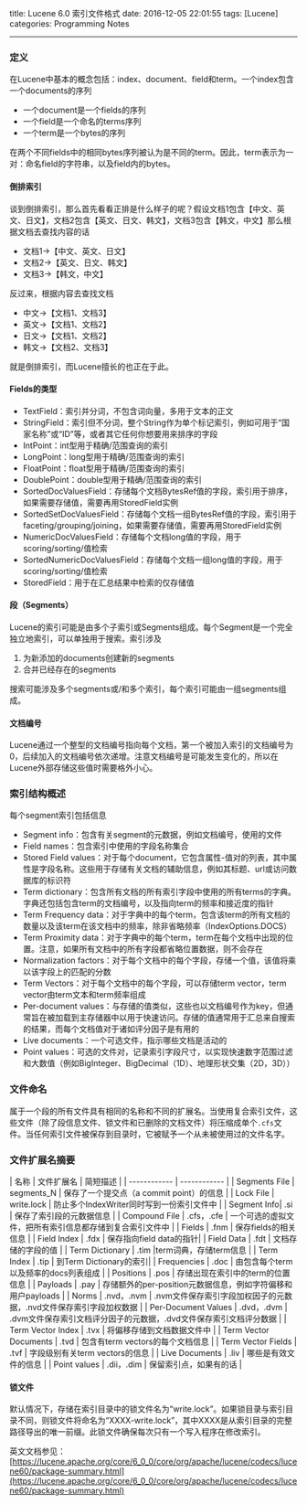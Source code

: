title: Lucene 6.0 索引文件格式
date: 2016-12-05 22:01:55
tags: [Lucene]
categories: Programming Notes

---

### 定义
在Lucene中基本的概念包括：index、document、field和term。一个index包含一个documents的序列
- 一个document是一个fields的序列
- 一个field是一个命名的terms序列
- 一个term是一个bytes的序列

在两个不同fields中的相同bytes序列被认为是不同的term。因此，term表示为一对：命名field的字符串，以及field内的bytes。

#### 倒排索引
谈到倒排索引，那么首先看看正排是什么样子的呢？假设文档1包含【中文、英文、日文】，文档2包含【英文、日文、韩文】，文档3包含【韩文，中文】那么根据文档去查找内容的话
- 文档1->【中文、英文、日文】
- 文档2->【英文、日文、韩文】
- 文档3->【韩文，中文】

反过来，根据内容去查找文档
- 中文->【文档1、文档3】
- 英文->【文档1、文档2】
- 日文->【文档1、文档2】
- 韩文->【文档2、文档3】

就是倒排索引，而Lucene擅长的也正在于此。

#### Fields的类型
- TextField：索引并分词，不包含词向量，多用于文本的正文
- StringField：索引但不分词，整个String作为单个标记索引，例如可用于“国家名称”或“ID”等，或者其它任何你想要用来排序的字段
- IntPoint：int型用于精确/范围查询的索引
- LongPoint：long型用于精确/范围查询的索引
- FloatPoint：float型用于精确/范围查询的索引
- DoublePoint：double型用于精确/范围查询的索引
- SortedDocValuesField：存储每个文档BytesRef值的字段，索引用于排序，如果需要存储值，需要再用StoredField实例
- SortedSetDocValuesField：存储每个文档一组BytesRef值的字段，索引用于faceting/grouping/joining，如果需要存储值，需要再用StoredField实例
- NumericDocValuesField：存储每个文档long值的字段，用于scoring/sorting/值检索
- SortedNumericDocValuesField：存储每个文档一组long值的字段，用于scoring/sorting/值检索
- StoredField：用于在汇总结果中检索的仅存储值

#### 段（Segments）
Lucene的索引可能是由多个子索引或Segments组成。每个Segment是一个完全独立地索引，可以单独用于搜索。索引涉及
1. 为新添加的documents创建新的segments
2. 合并已经存在的segments

搜索可能涉及多个segments或/和多个索引，每个索引可能由一组segments组成。

#### 文档编号
Lucene通过一个整型的文档编号指向每个文档，第一个被加入索引的文档编号为0，后续加入的文档编号依次递增。注意文档编号是可能发生变化的，所以在Lucene外部存储这些值时需要格外小心。

### 索引结构概述
每个segment索引包括信息
- Segment info：包含有关segment的元数据，例如文档编号，使用的文件
- Field names：包含索引中使用的字段名称集合
- Stored Field values：对于每个document，它包含属性-值对的列表，其中属性是字段名称。这些用于存储有关文档的辅助信息，例如其标题、url或访问数据库的标识符
- Term dictionary：包含所有文档的所有索引字段中使用的所有terms的字典。字典还包括包含term的文档编号，以及指向term的频率和接近度的指针
- Term Frequency data：对于字典中的每个term，包含该term的所有文档的数量以及该term在该文档中的频率，除非省略频率（IndexOptions.DOCS）
- Term Proximity data：对于字典中的每个term，term在每个文档中出现的位置。注意，如果所有文档中的所有字段都省略位置数据，则不会存在
- Normalization factors：对于每个文档中的每个字段，存储一个值，该值将乘以该字段上的匹配的分数
- Term Vectors：对于每个文档中的每个字段，可以存储term vector，term vector由term文本和term频率组成
- Per-document values：与存储的值类似，这些也以文档编号作为key，但通常旨在被加载到主存储器中以用于快速访问。存储的值通常用于汇总来自搜索的结果，而每个文档值对于诸如评分因子是有用的
- Live documents：一个可选文件，指示哪些文档是活动的
- Point values：可选的文件对，记录索引字段尺寸，以实现快速数字范围过滤和大数值（例如BigInteger、BigDecimal（1D）、地理形状交集（2D，3D））

### 文件命名
属于一个段的所有文件具有相同的名称和不同的扩展名。当使用复合索引文件，这些文件（除了段信息文件、锁文件和已删除的文档文件）将压缩成单个`.cfs`文件。当任何索引文件被保存到目录时，它被赋予一个从未被使用过的文件名字。


### 文件扩展名摘要
| 名称 | 文件扩展名 | 简短描述 |
| ------------ | ------------ |
| Segments File | segments_N | 保存了一个提交点（a commit point）的信息 |
| Lock File | write.lock | 防止多个IndexWriter同时写到一份索引文件中 |
| Segment Info| .si | 保存了索引段的元数据信息 |
| Compound File | .cfs，.cfe | 一个可选的虚拟文件，把所有索引信息都存储到复合索引文件中 |
| Fields | .fnm | 保存fields的相关信息 |
| Field Index | .fdx | 保存指向field data的指针|
| Field Data | .fdt | 文档存储的字段的值 |
| Term Dictionary | .tim |term词典，存储term信息 |
| Term Index | .tip | 到Term Dictionary的索引|
| Frequencies | .doc | 由包含每个term以及频率的docs列表组成 |
| Positions | .pos | 存储出现在索引中的term的位置信息 |
| Payloads | .pay | 存储额外的per-position元数据信息，例如字符偏移和用户payloads |
| Norms | .nvd，.nvm | .nvm文件保存索引字段加权因子的元数据，.nvd文件保存索引字段加权数据 |
| Per-Document Values | .dvd，.dvm | .dvm文件保存索引文档评分因子的元数据，.dvd文件保存索引文档评分数据 |
| Term Vector Index | .tvx | 将偏移存储到文档数据文件中 |
| Term Vector Documents | .tvd | 包含有term vectors的每个文档信息 |
| Term Vector Fields | .tvf | 字段级别有关term vectors的信息 |
| Live Documents | .liv | 哪些是有效文件的信息 |
| Point values | .dii，.dim | 保留索引点，如果有的话 |

#### 锁文件
默认情况下，存储在索引目录中的锁文件名为“write.lock”。如果锁目录与索引目录不同，则锁文件将命名为“XXXX-write.lock”，其中XXXX是从索引目录的完整路径导出的唯一前缀。此锁文件确保每次只有一个写入程序在修改索引。

英文文档参见：[https://lucene.apache.org/core/6_0_0/core/org/apache/lucene/codecs/lucene60/package-summary.html](https://lucene.apache.org/core/6_0_0/core/org/apache/lucene/codecs/lucene60/package-summary.html)
